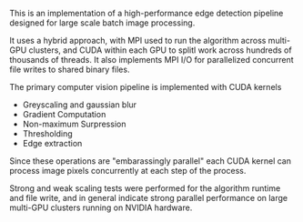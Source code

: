 This is an implementation of a high-performance edge detection pipeline designed for large scale batch image processing.

It uses a hybrid approach, with MPI used to run the algorithm across multi-GPU clusters, and CUDA within each GPU to splitl work across hundreds of thousands of threads.  It also implements MPI I/O for parallelized concurrent file writes to shared binary files.

The primary computer vision pipeline is implemented with CUDA kernels
- Greyscaling and gaussian blur
- Gradient Computation
- Non-maximum Surpression
- Thresholding
- Edge extraction

Since these operations are "embarassingly parallel" each CUDA kernel can process image pixels concurrently at each step of the process.

Strong and weak scaling tests were performed for the algorithm runtime and file write, and in general indicate strong parallel performance on large multi-GPU clusters running on NVIDIA hardware.
